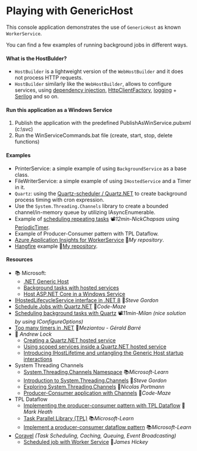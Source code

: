 # Playing with GenericHost
This console application demonstrates the use of `GenericHost` as known `WorkerService`.

You can find a few examples of running background jobs in different ways.

#### What is the HostBulder?

- `HostBuilder` is a lightweight version of the `WebHostBuilder` and it does not process HTTP requests.
- `HostBuilder` similarly like the `WebHostBuilder`, allows to configure services, using [dependency injection](https://docs.microsoft.com/en-ie/aspnet/core/fundamentals/dependency-injection), [HttpClientFactory](https://docs.microsoft.com/en-ie/aspnet/core/fundamentals/http-requests), [logging](https://docs.microsoft.com/en-ie/aspnet/core/fundamentals/logging) + [Serilog](https://github.com/serilog/serilog-extensions-hosting) and so on.

#### Run this application as a Windows Service

1. Publish the application with the predefined PublishAsWinService.pubxml (c:\svc)
2. Run the WinServiceCommands.bat file (create, start, stop, delete functions)

#### Examples

- PrinterService: a simple example of using `BackgroundService` as a base class.
- FileWriterService: a simple example of using `IHostedService` and a Timer in it.
- `Quartz`: using the [Quartz-scheduler / Quartz.NET](https://www.quartz-scheduler.net/) to create background process timing with cron expression.
- Use the `System.Threading.Channels` library to create a bounded channel/in-memory queue by utilizing IAsyncEnumerable.
- Example of [scheduling repeating tasks](https://youtu.be/J4JL4zR_l-0) 📽️*12min-NickChapsas* using [PeriodicTimer](https://learn.microsoft.com/en-us/dotnet/api/system.threading.periodictimer).
- Example of Producer-Consumer pattern with TPL Dataflow.
- [Azure Application Insights for WorkerService](https://github.com/19balazs86/AzureAppInsights) 👤*My repository*.
- [Hangfire](https://www.hangfire.io) example 👤[My repository](https://github.com/19balazs86/PlayingWithHangfire).

#### Resources

- 📚 Microsoft:
  - [.NET Generic Host](https://docs.microsoft.com/en-ie/aspnet/core/fundamentals/host/generic-host)
  - [Background tasks with hosted services](https://docs.microsoft.com/en-ie/aspnet/core/fundamentals/host/hosted-services)
  - [Host ASP.NET Core in a Windows Service](https://docs.microsoft.com/en-us/aspnet/core/host-and-deploy/windows-service)
- [IHostedLifecycleService interface in .NET 8](https://www.stevejgordon.co.uk/introducing-the-new-ihostedlifecycleservice-interface-in-dotnet-8) 📓*Steve Gordon*
- [Schedule Jobs with Quartz.NET](https://code-maze.com/schedule-jobs-with-quartz-net) 📓*Code-Maze*
- [Scheduling background tasks with Quartz](https://youtu.be/iD3jrj3RBuc) 📽️*11min-Milan (nice solution by using IConfigureOptions)*
- [Too many timers in .NET](https://www.meziantou.net/too-many-timers-in-dotnet.htm) 📓*Meziantou - Gérald Barré*
- 📓 *Andrew Lock*
  - [Creating a Quartz.NET hosted service](https://andrewlock.net/creating-a-quartz-net-hosted-service-with-asp-net-core)
  - [Using scoped services inside a Quartz.NET hosted service](https://andrewlock.net/using-scoped-services-inside-a-quartz-net-hosted-service-with-asp-net-core)
  - [Introducing IHostLifetime and untangling the Generic Host startup interactions](https://andrewlock.net/introducing-ihostlifetime-and-untangling-the-generic-host-startup-interactions)
- System Threading Channels
  - [System.Threading.Channels Namespace](https://learn.microsoft.com/en-us/dotnet/api/system.threading.channels) 📚*Microsoft-Learn*
  - [Introduction to System.Threading.Channels](https://www.stevejgordon.co.uk/an-introduction-to-system-threading-channels) 📓*Steve Gordon*
  - [Exploring System.Threading.Channels](https://ndportmann.com/system-threading-channels/) 📓*Nicolas Portmann*
  - [Producer-Consumer application with Channels](https://code-maze.com/dotnet-producer-consumer-channels/) 📓*Code-Maze*
- TPL Dataflow
  - [Implementing the producer-consumer pattern with TPL Dataflow](https://markheath.net/post/producer-consumer-pattern-tpl) 📓*Mark Heath*
  - [Task Parallel Library (TPL)](https://learn.microsoft.com/en-us/dotnet/standard/parallel-programming/task-parallel-library-tpl) 📚*Microsoft-Learn*
  - [Implement a producer-consumer dataflow pattern](https://learn.microsoft.com/en-us/dotnet/standard/parallel-programming/how-to-implement-a-producer-consumer-dataflow-pattern) 📚*Microsoft-Learn*
- [Coravel](https://docs.coravel.net) *(Task Scheduling, Caching, Queuing, Event Broadcasting)*
  - [Scheduled job with Worker Service](https://dev.to/jamesmh/building-a-net-core-scheduled-job-worker-service-376h) 📓*James Hickey*


